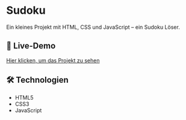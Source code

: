 # Sudoku

Ein kleines Projekt mit HTML, CSS und JavaScript – ein Sudoku Löser.

## 🔗 Live-Demo  
[Hier klicken, um das Projekt zu sehen](https://derlangsamealex.github.io/Sudoku/Index.html)

## 🛠️ Technologien  
- HTML5  
- CSS3  
- JavaScript
